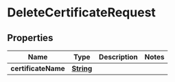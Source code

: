

# DeleteCertificateRequest


## Properties

| Name | Type | Description | Notes |
|------------ | ------------- | ------------- | -------------|
|**certificateName** | [**String**](String.md) |  |  |




